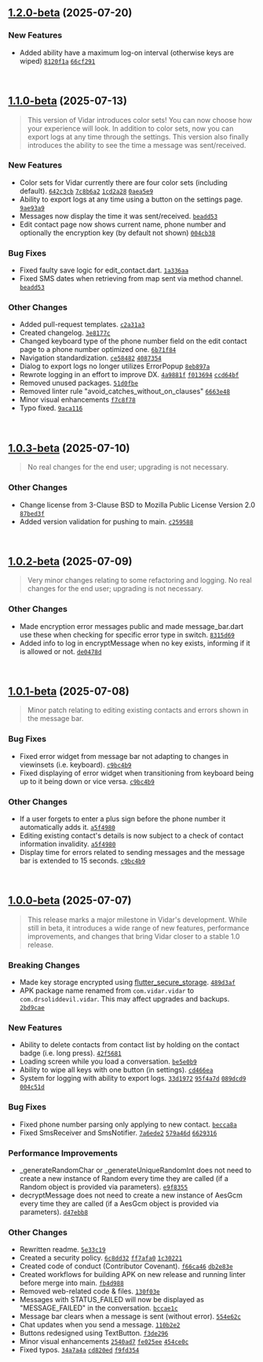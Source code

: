 ## [1.2.0-beta](https://github.com/DrSolidDevil/Vidar/compare/v1.1.0-beta...v1.2.0-beta) (2025-07-20)
### New Features
* Added ability have a maximum log-on interval (otherwise keys are wiped) [`8120f1a`](https://github.com/DrSolidDevil/Vidar/commit/8120f1a760ec0dcf887f1ee5aede5205399c7a0b) [`66cf291`](https://github.com/DrSolidDevil/Vidar/commit/66cf291784d87d9a5019561f9cd2ebdc198d36d5)

<br>

## [1.1.0-beta](https://github.com/DrSolidDevil/Vidar/compare/v1.0.3-beta...v1.1.0-beta) (2025-07-13)

> This version of Vidar introduces color sets! You can now choose how your experience will look. In addition to color sets, now you can export logs at any time through the settings. This version also finally introduces the ability to see the time a message was sent/received.

### New Features
* Color sets for Vidar currently there are four color sets (including default). [`642c3cb`](https://github.com/DrSolidDevil/Vidar/commit/642c3cb95b271b4a59e451042c7fba6dbc9c8198) [`7c8b6a2`](https://github.com/DrSolidDevil/Vidar/commit/7c8b6a27091b0fcbcef068cbdcfd49f73d7b81bc) [`1cd2a28`](https://github.com/DrSolidDevil/Vidar/commit/1cd2a281deba7977c7dceef8990b148d243d6e13) [`0aea5e9`](https://github.com/DrSolidDevil/Vidar/commit/0aea5e9f067f290435c84f7c09a9084c10cb3aa5)
* Ability to export logs at any time using a button on the settings page. [`9ae93a9`](https://github.com/DrSolidDevil/Vidar/commit/9ae93a9304b2644da57b72c15ee4e7101f639341)
* Messages now display the time it was sent/received. [`beadd53`](https://github.com/DrSolidDevil/Vidar/commit/beadd532267ba8660ea0b7e61c91194838a467c1)
* Edit contact page now shows current name, phone number and optionally the encryption key (by default not shown) [`004cb38`](https://github.com/DrSolidDevil/Vidar/commit/004cb38036a8227c8a5c064a7e39515c6a0b9cf9)

### Bug Fixes
* Fixed faulty save logic for edit_contact.dart. [`1a336aa`](https://github.com/DrSolidDevil/Vidar/commit/1a336aaea631f39e64b88e62519036bc3ac796a9)
* Fixed SMS dates when retrieving from map sent via method channel. [`beadd53`](https://github.com/DrSolidDevil/Vidar/commit/beadd532267ba8660ea0b7e61c91194838a467c1)

### Other Changes
* Added pull-request templates. [`c2a31a3`](https://github.com/DrSolidDevil/Vidar/commit/c2a31a3516d4918a4a047b59079074dbfad05646)
* Created changelog. [`3e8177c`](https://github.com/DrSolidDevil/Vidar/commit/3e8177cd76368379a5eb42b556e45deeac08435d)
* Changed keyboard type of the phone number field on the edit contact page to a phone number optimized one. [`6b71f84`](https://github.com/DrSolidDevil/Vidar/commit/6b71f84ada9b4e4b174ae4c49878e8f5231752aa)
* Navigation standardization. [`ce58482`](https://github.com/DrSolidDevil/Vidar/commit/ce58482f1f167ccb4718b28444523155de199212) [`4087354`](https://github.com/DrSolidDevil/Vidar/commit/4087354c3840b4233f2201550ac0c0f349b06e89)
* Dialog to export logs no longer utilizes ErrorPopup [`8eb897a`](https://github.com/DrSolidDevil/Vidar/commit/8eb897a9eca87de5edaf9e0834f45f8348003409)
* Rewrote logging in an effort to improve DX. [`4a9881f`](https://github.com/DrSolidDevil/Vidar/commit/4a9881f6c5a270f651fe7e9b80fe33a40c0b2c56) [`f013694`](https://github.com/DrSolidDevil/Vidar/commit/f013694183178e95691b375165db0d9631248e8c) [`ccd64bf`](https://github.com/DrSolidDevil/Vidar/commit/ccd64bfcd92ff13739b4dbeab8b6c51426ee1f7d)
* Removed unused packages. [`51d0fbe`](https://github.com/DrSolidDevil/Vidar/commit/51d0fbe2698d26d2765c7859acebb809f0587ca8)
* Removed linter rule "avoid_catches_without_on_clauses" [`6663e48`](https://github.com/DrSolidDevil/Vidar/commit/6663e4875c569440df35afb8933c5ef4be1fea2b)
* Minor visual enhancements [`f7c8f78`](https://github.com/DrSolidDevil/Vidar/commit/f7c8f78eac044fb0e6e51a80660fa16c99bf8582)
* Typo fixed. [`9aca116`](https://github.com/DrSolidDevil/Vidar/commit/9aca116fb4da0046f514e83219efbe55d646a6a8)

<br>

## [1.0.3-beta](https://github.com/DrSolidDevil/Vidar/compare/v1.0.2-beta...v1.0.3-beta) (2025-07-10)

> No real changes for the end user; upgrading is not necessary.

### Other Changes
* Change license from 3-Clause BSD to Mozilla Public License Version 2.0 [`87bed3f`](https://github.com/DrSolidDevil/Vidar/commit/87bed3ffa831e00e8a6e235bb8129a0292bd92b6)
* Added version validation for pushing to main. [`c259588`](https://github.com/DrSolidDevil/Vidar/commit/c2595885e4b817f1c397bba621fef352911f4322)

<br>

## [1.0.2-beta](https://github.com/DrSolidDevil/Vidar/compare/v1.0.1-beta...v1.0.2-beta) (2025-07-09)

> Very minor changes relating to some refactoring and logging. No real changes for the end user; upgrading is not necessary.

### Other Changes
* Made encryption error messages public and made message_bar.dart use these when checking for specific error type in switch. [`8315d69`](https://github.com/DrSolidDevil/Vidar/commit/8315d69f60a2fafc2e6bf924f12d846cb2b6dd71)
* Added info to log in encryptMessage when no key exists, informing if it is allowed or not. [`de0478d`](https://github.com/DrSolidDevil/Vidar/commit/de0478d16ce98aff72281f64a752e21ae1ebad4e)

<br>

## [1.0.1-beta](https://github.com/DrSolidDevil/Vidar/compare/v1.0.0-beta...v1.0.1-beta) (2025-07-08)

> Minor patch relating to editing existing contacts and errors shown in the message bar.

### Bug Fixes
* Fixed error widget from message bar not adapting to changes in viewinsets (i.e. keyboard). [`c9bc4b9`](https://github.com/DrSolidDevil/Vidar/commit/c9bc4b91c5e586df7a33b3244028f5fb398a0780)
* Fixed displaying of error widget when transitioning from keyboard being up to it being down or vice versa. [`c9bc4b9`](https://github.com/DrSolidDevil/Vidar/commit/c9bc4b91c5e586df7a33b3244028f5fb398a0780)

### Other Changes
* If a user forgets to enter a plus sign before the phone number it automatically adds it. [`a5f4980`](https://github.com/DrSolidDevil/Vidar/commit/a5f49804b6a098089a340949bb560215330c184d)
* Editing existing contact's details is now subject to a check of contact information invalidity. [`a5f4980`](https://github.com/DrSolidDevil/Vidar/commit/a5f49804b6a098089a340949bb560215330c184d)
* Display time for errors related to sending messages and the message bar is extended to 15 seconds. [`c9bc4b9`](https://github.com/DrSolidDevil/Vidar/commit/c9bc4b91c5e586df7a33b3244028f5fb398a0780)

<br>

## [1.0.0-beta](https://github.com/DrSolidDevil/Vidar/compare/v0.1.0...v1.0.0-beta) (2025-07-07)

> This release marks a major milestone in Vidar's development. While still in beta, it introduces a wide range of new features, performance improvements, and changes that bring Vidar closer to a stable 1.0 release.

### Breaking Changes
* Made key storage encrypted using [flutter_secure_storage](https://pub.dev/packages/flutter_secure_storage). [`489d3af`](https://github.com/DrSolidDevil/Vidar/commit/489d3af688163e74ca035663ed842b2bfb712288)
* APK package name renamed from `com.vidar.vidar` to `com.drsoliddevil.vidar`. This may affect upgrades and backups. [`2bd9cae`](https://github.com/DrSolidDevil/Vidar/commit/2bd9caee388cdc80218a83908ac7a4872d05ba76)


### New Features
* Ability to delete contacts from contact list by holding on the contact badge (i.e. long press). [`42f5681`](https://github.com/DrSolidDevil/Vidar/commit/42f5681ca3140c1b021c72dd6f3ace0f87726775)
* Loading screen while you load a conversation. [`be5e0b9`](https://github.com/DrSolidDevil/Vidar/commit/be5e0b9ed0bfbda1ea01014b00c7d297ae541368)
* Ability to wipe all keys with one button (in settings). [`cd466ea`](https://github.com/DrSolidDevil/Vidar/commit/cd466eae30f804ad5e1afd9be6bf734699660792)
* System for logging with ability to export logs. [`33d1972`](https://github.com/DrSolidDevil/Vidar/commit/33d1972c4e7393860a19a2b2aeaba958f69adf05) [`95f4a7d`](https://github.com/DrSolidDevil/Vidar/commit/95f4a7d1c01fa282bfedc02500ecb9c5671cac4b) [`089dcd9`](https://github.com/DrSolidDevil/Vidar/commit/089dcd91ab6d52647888ae1b0517081770d5c0db) [`004c51d`](https://github.com/DrSolidDevil/Vidar/commit/004c51df68b2e33748c43915bf9c3ddf243931cf)

### Bug Fixes
* Fixed phone number parsing only applying to new contact. [`becca8a`](https://github.com/DrSolidDevil/Vidar/commit/becca8ae7f94f8f66ec7b237769b882df456182b)
* Fixed SmsReceiver and SmsNotifier. [`7a6ede2`](https://github.com/DrSolidDevil/Vidar/commit/7a6ede25e8e04196d0c9d22ebe719049de034468) [`579a46d`](https://github.com/DrSolidDevil/Vidar/commit/579a46dcd5919782e3bcd2879661af8df5a12ac9) [`6629316`](https://github.com/DrSolidDevil/Vidar/commit/662931697ed4070d22bb80950e0ece5e3e92613f)

### Performance Improvements
* _generateRandomChar or _generateUniqueRandomInt does not need to create a new instance of Random every time they are called (if a Random object is provided via parameters). [`e9f8355`](https://github.com/DrSolidDevil/Vidar/commit/e9f8355e9fa0eb0b6e730b97a989697091351775)
* decryptMessage does not need to create a new instance of AesGcm every time they are called (if a AesGcm object is provided via parameters). [`d47ebb8`](https://github.com/DrSolidDevil/Vidar/commit/d47ebb825653ad99f183cd4d90a22098c5c1f326)

### Other Changes
* Rewritten readme. [`5e33c19`](https://github.com/DrSolidDevil/Vidar/commit/5e33c19f4a9d61d294e678f68249639c5fc8a1d9)
* Created a security policy. [`6c8dd32`](https://github.com/DrSolidDevil/Vidar/commit/6c8dd326d5da617fcbe9fbeeaf285fc0350e7313) [`ff7afa0`](https://github.com/DrSolidDevil/Vidar/commit/ff7afa0ba4fc3cb1611047bc20544eba36d41d3f) [`1c30221`](https://github.com/DrSolidDevil/Vidar/commit/1c30221b5e9b201a743ef783e44fb19b8309cdf4)
* Created code of conduct (Contributor Covenant). [`f66ca46`](https://github.com/DrSolidDevil/Vidar/commit/f66ca46bc11f667c8541678ca7fab1f92c1a8f62) [`db2e83e`](https://github.com/DrSolidDevil/Vidar/commit/db2e83e6698d18eec29f9574c3f27d71437006dc)
* Created workflows for building APK on new release and running linter before merge into main. [`fb4d988`](https://github.com/DrSolidDevil/Vidar/commit/fb4d988dc35944fd2930a07adc2ddfc99786d1a8)
* Removed web-related code & files. [`130f03e`](https://github.com/DrSolidDevil/Vidar/commit/130f03e70e743318a50a2f20e76bc56aa48f8c40)
* Messages with STATUS_FAILED will now be displayed as "MESSAGE_FAILED" in the conversation. [`bccae1c`](https://github.com/DrSolidDevil/Vidar/commit/bccae1c571472ed84238cc6db06b68db8efad7e7)
* Message bar clears when a message is sent (without error). [`554e62c`](https://github.com/DrSolidDevil/Vidar/commit/554e62ce03b908a71b1fef1d3345a85133af89d4)
* Chat updates when you send a message. [`110b2e2`](https://github.com/DrSolidDevil/Vidar/commit/110b2e2611224218c3e3028205e279d0c7dffbd4)
* Buttons redesigned using TextButton. [`f3de296`](https://github.com/DrSolidDevil/Vidar/commit/f3de29691a4ff1e054f6e90d1916c6bcce236432)
* Minor visual enhancements [`2540ad7`](https://github.com/DrSolidDevil/Vidar/commit/2540ad751c03dce39885fbb5b36551a3325a0962) [`fe025ee`](https://github.com/DrSolidDevil/Vidar/commit/fe025ee8cec4edd8eeb5ee0be77886747678fa97) [`454ce0c`](https://github.com/DrSolidDevil/Vidar/commit/454ce0cae7b3ddf7dfe74cbdf3344d227671de74)
* Fixed typos. [`34a7a4a`](https://github.com/DrSolidDevil/Vidar/commit/34a7a4a4f2857c363fb0c5ee51c665a92f4a73c0) [`cd820ed`](https://github.com/DrSolidDevil/Vidar/commit/cd820edfd1927d5be5ad7bafcd83491c53deb695) [`f9fd354`](https://github.com/DrSolidDevil/Vidar/commit/f9fd3546b8b302165e051aacad63081b6504f579 )

